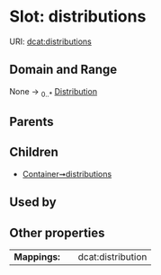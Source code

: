 
# Slot: distributions




URI: [dcat:distributions](http://www.w3.org/ns/dcat#distributions)


## Domain and Range

None &#8594;  <sub>0..\*</sub> [Distribution](Distribution.md)

## Parents


## Children

 *  [Container➞distributions](Container_distributions.md)

## Used by


## Other properties

|  |  |  |
| --- | --- | --- |
| **Mappings:** | | dcat:distribution |


